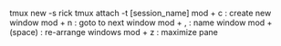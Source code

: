 tmux new -s rick
tmux attach -t [session_name]
mod + c : create new window
mod + n : goto to next window
mod + , : name window
mod + (space) : re-arrange windows
mod + z : maximize pane

